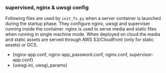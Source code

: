 ### supervised, nginx & uwsgi config

Following files are used by `init_fs.py` when a server container is launched during the startup phase.
They configure nginx, uwsgi and superviser running inside the container. nginx is used to serve media and static
files when running in single machine mode. When deployed on cloud the media and static assets are served through
AWS S3/Cloudfront (only for static assets) or GCS.

- {nginx-app.conf, nginx-app_password.conf, nginx.conf, supervisor-app.conf}  
- {uwsgi.ini, uwsgi_params}